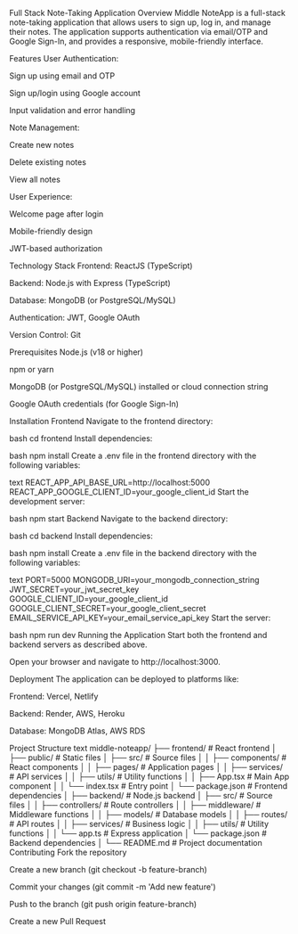 Full Stack Note-Taking Application
Overview
Middle NoteApp is a full-stack note-taking application that allows users to sign up, log in, and manage their notes. The application supports authentication via email/OTP and Google Sign-In, and provides a responsive, mobile-friendly interface.

Features
User Authentication:

Sign up using email and OTP

Sign up/login using Google account

Input validation and error handling

Note Management:

Create new notes

Delete existing notes

View all notes

User Experience:

Welcome page after login

Mobile-friendly design

JWT-based authorization

Technology Stack
Frontend: ReactJS (TypeScript)

Backend: Node.js with Express (TypeScript)

Database: MongoDB (or PostgreSQL/MySQL)

Authentication: JWT, Google OAuth

Version Control: Git

Prerequisites
Node.js (v18 or higher)

npm or yarn

MongoDB (or PostgreSQL/MySQL) installed or cloud connection string

Google OAuth credentials (for Google Sign-In)

Installation
Frontend
Navigate to the frontend directory:

bash
cd frontend
Install dependencies:

bash
npm install
Create a .env file in the frontend directory with the following variables:

text
REACT_APP_API_BASE_URL=http://localhost:5000
REACT_APP_GOOGLE_CLIENT_ID=your_google_client_id
Start the development server:

bash
npm start
Backend
Navigate to the backend directory:

bash
cd backend
Install dependencies:

bash
npm install
Create a .env file in the backend directory with the following variables:

text
PORT=5000
MONGODB_URI=your_mongodb_connection_string
JWT_SECRET=your_jwt_secret_key
GOOGLE_CLIENT_ID=your_google_client_id
GOOGLE_CLIENT_SECRET=your_google_client_secret
EMAIL_SERVICE_API_KEY=your_email_service_api_key
Start the server:

bash
npm run dev
Running the Application
Start both the frontend and backend servers as described above.

Open your browser and navigate to http://localhost:3000.

Deployment
The application can be deployed to platforms like:

Frontend: Vercel, Netlify

Backend: Render, AWS, Heroku

Database: MongoDB Atlas, AWS RDS

Project Structure
text
middle-noteapp/
├── frontend/               # React frontend
│   ├── public/             # Static files
│   ├── src/                # Source files
│   │   ├── components/     # React components
│   │   ├── pages/          # Application pages
│   │   ├── services/       # API services
│   │   ├── utils/          # Utility functions
│   │   ├── App.tsx         # Main App component
│   │   └── index.tsx       # Entry point
│   └── package.json        # Frontend dependencies
│
├── backend/                # Node.js backend
│   ├── src/                # Source files
│   │   ├── controllers/    # Route controllers
│   │   ├── middleware/     # Middleware functions
│   │   ├── models/         # Database models
│   │   ├── routes/         # API routes
│   │   ├── services/       # Business logic
│   │   ├── utils/          # Utility functions
│   │   └── app.ts          # Express application
│   └── package.json        # Backend dependencies
│
└── README.md               # Project documentation
Contributing
Fork the repository

Create a new branch (git checkout -b feature-branch)

Commit your changes (git commit -m 'Add new feature')

Push to the branch (git push origin feature-branch)

Create a new Pull Request
